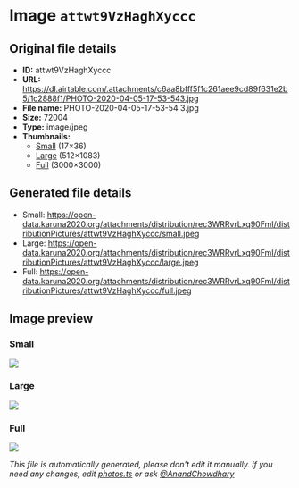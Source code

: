 # Image `attwt9VzHaghXyccc`

## Original file details

- **ID:** attwt9VzHaghXyccc
- **URL:** https://dl.airtable.com/.attachments/c6aa8bfff5f1c261aee9cd89f631e2b5/1c2888f1/PHOTO-2020-04-05-17-53-543.jpg
- **File name:** PHOTO-2020-04-05-17-53-54 3.jpg
- **Size:** 72004
- **Type:** image/jpeg
- **Thumbnails:**
  - [Small](https://dl.airtable.com/.attachmentThumbnails/d02c60cb5f333a54b7d1cbc1539c96b7/cfee726a) (17×36)
  - [Large](https://dl.airtable.com/.attachmentThumbnails/b879b9953e43116b35fc056155fa0306/dd620bbb) (512×1083)
  - [Full](https://dl.airtable.com/.attachmentThumbnails/890fdc0189145a33615f0c5784e08d24/268f1358) (3000×3000)

## Generated file details

- Small: https://open-data.karuna2020.org/attachments/distribution/rec3WRRvrLxq90FmI/distributionPictures/attwt9VzHaghXyccc/small.jpeg
- Large: https://open-data.karuna2020.org/attachments/distribution/rec3WRRvrLxq90FmI/distributionPictures/attwt9VzHaghXyccc/large.jpeg
- Full: https://open-data.karuna2020.org/attachments/distribution/rec3WRRvrLxq90FmI/distributionPictures/attwt9VzHaghXyccc/full.jpeg

## Image preview

### Small

![](https://open-data.karuna2020.org/attachments/distribution/rec3WRRvrLxq90FmI/distributionPictures/attwt9VzHaghXyccc/small.jpeg)

### Large

![](https://open-data.karuna2020.org/attachments/distribution/rec3WRRvrLxq90FmI/distributionPictures/attwt9VzHaghXyccc/large.jpeg)

### Full

![](https://open-data.karuna2020.org/attachments/distribution/rec3WRRvrLxq90FmI/distributionPictures/attwt9VzHaghXyccc/full.jpeg)

_This file is automatically generated, please don't edit it manually. If you need any changes, edit [photos.ts](/photos.ts) or ask [@AnandChowdhary](https://github.com/AnandChowdhary)_
